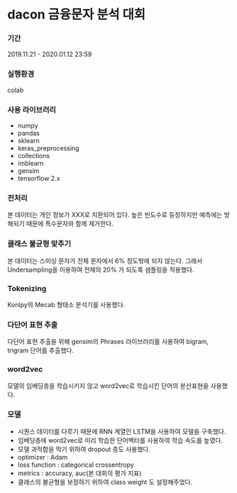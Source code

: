 # dacon 금융문자 분석 대회
### 기간
2019.11.21 - 2020.01.12 23:59

### 실행환경
colab

### 사용 라이브러리
- numpy
- pandas
- sklearn
- keras_preprocessing
- collections
- imblearn
- gensim
- tensorflow 2.x

### 전처리
본 데이터는 개인 정보가 XXX로 치환되어 있다. 높은 빈도수로 등장하지만 예측에는 방해되기 때문에 특수문자와 함께 제거한다.                                                                                                                            
### 클래스 불균형 맞추기
본 데이터는 스미싱 문자가 전체 문자에서 6% 정도밖에 되지 않는다. 그래서 Undersampling을 이용하여 전체의 20% 가 되도록 샘플링을 적용했다.

### Tokenizing
Konlpy의 Mecab 형태소 분석기를 사용했다.

### 다단어 표현 추출
다단어 표현 추출을 위해 gensim의 Phrases 라이브러리를 사용하여 bigram, trigram 단어를 추출했다.

### word2vec
모델의 임베딩층을 학습시키지 않고 word2vec로 학습시킨 단어의 분산표현을 사용했다.

### 모델
- 시퀀스 데이터를 다루기 때문에 RNN 계열인 LSTM을 사용하여 모델을 구축했다.
- 임베딩층에 word2vec로 미리 학습한 단어벡터를 사용하여 학습 속도를 높였다.
- 모델 과적합을 막기 위하여 dropout 층도 사용했다.
- optimizer : Adam
- loss function : categorical crossentropy
- metrics : accuracy, auc(본 대회의 평가 지표)
- 클래스의 불균형을 보정하기 위하여 class weight 도 설정해주었다.


